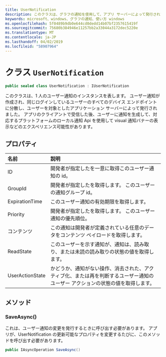 ```yaml
---
title: UserNotification
description: このクラスは、グラフの通知を使用して、アプリ サーバーによって発行されたアプリのクライアントによって受信ユーザー通知を表します。
keywords: microsoft、windows、グラフの通知、使い方 windows
ms.openlocfilehash: 5f0489b9db0e644cd0dedd14b07bf2357615419f
ms.sourcegitcommit: 75680b384946e11257bb2a33044a3172dec5220e
ms.translationtype: MT
ms.contentlocale: ja-JP
ms.lasthandoff: 04/02/2019
ms.locfileid: "58907964"
---
```

# <a name="class-usernotification"></a>クラス `UserNotification`

```C#
public sealed class UserNotification : IUserNotification
```

このクラスは、1 人のユーザー通知のインスタンスを表します。 ユーザー通知が作成され、同じログインしているユーザーのすべてのデバイス エンドポイントに分散し、ユーザーを対象としたアプリケーション サーバーによって発行されました。
アプリのクライアントで受信した後、ユーザーに通知を生成して、対応するプラットフォームのローカル通知 Api を使用して visual 通知バナーの表示などのエクスペリエンス可能性があります。

## <a name="properties"></a>プロパティ

|名前 | 説明 |
|:-- |:-- |
|ID |開発者が指定したを一意に取得このユーザー通知の id。|
|   GroupId |開発者が指定したを取得します。 このユーザーの通知グループ id。| 
|   ExpirationTime |このユーザー通知の有効期限を取得します。| 
|   Priority|開発者が指定したを取得します。 このユーザー通知の優先順位。| 
|   コンテンツ|この通知は開発者が定義されている任意のデータをコンテンツ ペイロードを取得します。| 
|   ReadState|このユーザーを示す通知が、通知は、読み取り、または未読の読み取りの状態の値を取得します。| 
|   UserActionState|かどうか、通知がない操作、消去された、アクティブ化、または再を判断するユーザー通知のユーザー アクションの状態の値を取得します。| 


## <a name="methods"></a>メソッド

### <a name="saveasync"></a>SaveAsync() 
これは、ユーザー通知の変更を発行するときに呼び出す必要があります。 アプリが、UserNotification の更新可能なプロパティを変更するたびに、このメソッドを呼び出す必要があります。
```C#
public IAsyncOperation SaveAsync()
```

